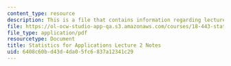 ```yaml
---
content_type: resource
description: This is a file that contains information regarding lecture 2 notes.
file: https://ol-ocw-studio-app-qa.s3.amazonaws.com/courses/18-443-statistics-for-applications-spring-2015/6408c60bd43d4da05fc6837a12341c29_MIT18_443S15_LEC2.pdf
file_type: application/pdf
resourcetype: Document
title: Statistics for Applications Lecture 2 Notes
uid: 6408c60b-d43d-4da0-5fc6-837a12341c29
---
```

